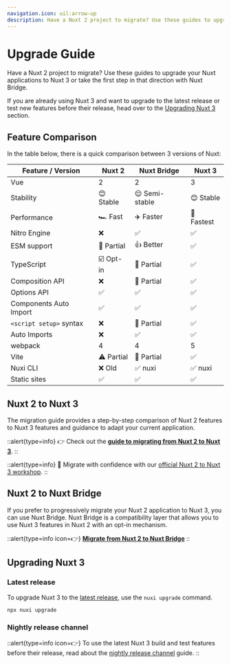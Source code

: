 ```yaml
---
navigation.icon: uil:arrow-up
description: Have a Nuxt 2 project to migrate? Use these guides to upgrade your applications to Nuxt 3.
---
```

# Upgrade Guide

Have a Nuxt 2 project to migrate? Use these guides to upgrade your Nuxt applications to Nuxt 3 or take the first step in that direction with Nuxt Bridge.

If you are already using Nuxt 3 and want to upgrade to the latest release or test new features before their release, head over to the [Upgrading Nuxt 3](#upgrading-nuxt-3) section.

## Feature Comparison

In the table below, there is a quick comparison between 3 versions of Nuxt:

Feature / Version        | Nuxt 2          | Nuxt Bridge      | Nuxt 3
-------------------------|-----------------|------------------|---------
Vue                      | 2               | 2                | 3
Stability                | 😊 Stable      | 😌 Semi-stable    | 😊 Stable
Performance              | 🏎 Fast        | ✈️ Faster          | 🚀 Fastest
Nitro Engine             | ❌             | ✅                | ✅
ESM support              | 🌙 Partial     | 👍 Better         | ✅
TypeScript               | ☑️ Opt-in       | 🚧 Partial        | ✅
Composition API          | ❌             | 🚧 Partial        | ✅
Options API              | ✅             | ✅                | ✅
Components Auto Import   | ✅             | ✅                | ✅
`<script setup>` syntax  | ❌             | 🚧 Partial        | ✅
Auto Imports             | ❌             | ✅                | ✅
webpack                  | 4              | 4                 | 5
Vite                     | ⚠️ Partial      | 🚧 Partial        | ✅
Nuxi CLI                 | ❌ Old         | ✅ nuxi           | ✅ nuxi
Static sites             | ✅             | ✅                | ✅

## Nuxt 2 to Nuxt 3

The migration guide provides a step-by-step comparison of Nuxt 2 features to Nuxt 3 features and guidance to adapt your current application.

::alert{type=info}
👉 Check out the [**guide to migrating from Nuxt 2 to Nuxt 3**](/docs/migration/overview).
::

::alert{type=info}
:rocket: Migrate with confidence with our [official Nuxt 2 to Nuxt 3 workshop](/support/workshop).
::

## Nuxt 2 to Nuxt Bridge

If you prefer to progressively migrate your Nuxt 2 application to Nuxt 3, you can use Nuxt Bridge. Nuxt Bridge is a compatibility layer that allows you to use Nuxt 3 features in Nuxt 2 with an opt-in mechanism.

::alert{type=info icon=👉}
[**Migrate from Nuxt 2 to Nuxt Bridge**](/docs/bridge/overview)
::

## Upgrading Nuxt 3

### Latest release

To upgrade Nuxt 3 to the [latest release](/docs/community/changelog), use the `nuxi upgrade` command.

```bash
npx nuxi upgrade
```

### Nightly release channel

::alert{type=info icon=👉}
To use the latest Nuxt 3 build and test features before their release, read about the [nightly release channel](/docs/guide/going-further/edge-channel) guide.
::
